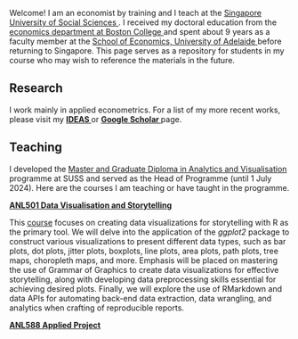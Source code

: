 Welcome! I am an economist by training and I teach at the <a href="https://www.suss.edu.sg/"> Singapore University of Social Sciences </a>. I received my doctoral education from the <a href="https://www.bc.edu/bc-web/schools/morrissey/departments/economics.html"> economics department at Boston College </a> and spent about 9 years as a faculty member at the <a href="https://able.adelaide.edu.au/economics-and-public-policy/"> School of Economics, University of Adelaide </a> before returning to Singapore. This page serves as a repository for students in my course who may wish to reference the materials in the future.


## Research

I work mainly in applied econometrics. For a list of my more recent works, please visit my <a style="font-weight:bold" href="https://ideas.repec.org/f/psi516.html"> IDEAS </a> or <a style="font-weight:bold" href="https://scholar.google.com.au/citations?user=m7HG2YQAAAAJ&hl=en"> Google Scholar </a> page.


## Teaching

I developed the  <a href="https://www.suss.edu.sg/programmes/detail/mavi">Master and Graduate Diploma in Analytics and Visualisation</a> programme at SUSS and served as the Head of Programme (until 1 July 2024). Here are the courses I am teaching or have taught in the programme.


 <a  style="font-weight:bold" href="https://nicholas-sim.github.io/ANL501-Data-Visualisation-and-Storytelling/">ANL501 Data Visualisation and Storytelling</a>

This <a href="https://nicholas-sim.github.io/ANL501-Data-Visualisation-and-Storytelling/">course</a> focuses on creating data visualizations for storytelling with R as the primary tool. We will delve into the application of the _ggplot2_ package to construct various visualizations to present different data types, such as bar plots, dot plots, jitter plots, boxplots, line plots, area plots, path plots, tree maps, choropleth maps, and more. Emphasis will be placed on mastering the use of Grammar of Graphics to create data visualizations for effective storytelling, along with developing data preprocessing skills essential for achieving desired plots. Finally, we will explore the use of RMarkdown and data APIs for automating back-end data extraction, data wrangling, and analytics when crafting of reproducible reports.


 <a  style="font-weight:bold" href="#">ANL588 Applied Project</a>

